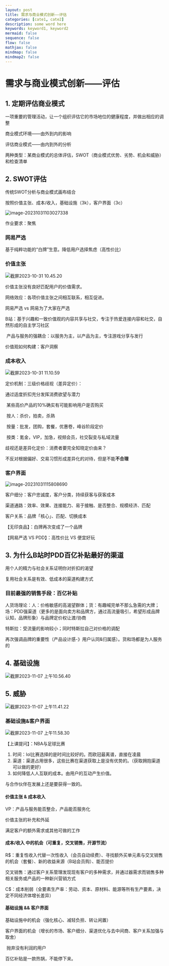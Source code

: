 ```yaml
---
layout: post
title: 需求与商业模式创新——评估
categories: [cate1, cate2]
description: some word here
keywords: keyword1, keyword2
mermaid: false
sequence: false
flow: false
mathjax: false
mindmap: false
mindmap2: false
---
```


# 需求与商业模式创新——评估

## 1. 定期评估商业模式

一项重要的管理活动，让一个组织评估它的市场地位的健康程度，并做出相应的调整

商业模式环境——由外到内的影响

评估商业模式——由内到外的分析

两种类型：某商业模式的总体评估，SWOT（商业模式优势、劣势、机会和威胁）和检查清单

## 2. SWOT评估

传统SWOT分析与商业模式画布结合

按照价值主张、成本/收入，基础设施（3k），客户界面（3c）

![image-20231031103027338](https://github.com/ShadowOnYOU/images/blob/main/test202310311030820.png?raw=true)

作业要求：聚焦

### 网易严选

基于纯粹功能的“白牌”生意。降低用户选择焦虑（高性价比）

### 价值主张

![截屏2023-10-31 10.45.20](https://github.com/ShadowOnYOU/images/blob/main/test202310311045131.png?raw=true)

价值主张没有良好匹配用户的价值需求。

网络效应：各项价值主张之间相互联系，相互促进。

网易严选 vs 网易为了大家在严选

B站：基于兴趣和一致价值观的内容共享与社交，专注于热爱连接内容和社交，自然形成的自主学习社区

​	产品与服务的强耦合：以服务为主，以产品为主，专注游戏分享与发行

价值观如何构建：客户洞察

### 成本收入

![截屏2023-10-31 11.10.59](https://github.com/ShadowOnYOU/images/blob/main/test202310311111116.png?raw=true)

定价机制：三级价格歧视（差异定价）：

通过适度折扣充分发挥消费欲望与潜力

​	某些高价产品的10%确实有可能影响用户是否购买

​	按人：杀价，拍卖，杀熟

​	按量：批发，团购，套餐，优惠卷，峰谷阶段定价

​	按类：氪金，VIP，加急，视频会员，社交裂变与私域流量

歧视还是差异化定价：消费者要完全知晓定价由来？

​	不反对根据偏好、交易习惯形成差异化的对待，但是不能**不合理**

### 客户界面

![image-20231031115808690](https://github.com/ShadowOnYOU/images/blob/main/test202310311158707.png?raw=true)

客户细分：客户忠诚度，客户分类，持续获客与获客成本

渠道通路：效率、效果、连接能力、易于接触、是否整合、规模经济、匹配

客户关系：品牌「核心」、匹配、切换成本

【无印良品】：白牌再次变成了一个品牌

【网易严选 VS PDD】：高性价比 VS 便宜好玩

## 3. 为什么B站时PDD百亿补贴最好的渠道

用个人的精力与社会关系证明你对折扣的渴望

复用社会关系是有效、低成本的渠道构建方式

### 目前最强的销售手段：百亿补贴

人货场理论：人：价格敏感的高渴望群体；货：有趣喊完单不那么急需的大牌；场：PDD强渠道（更多的是面向卖方和品牌方，通过高流量吸引，希望形成品牌认知，品牌形象）与品牌定价权让渡/协商

特斯拉：受流量的影响较小；同时特斯拉自己对价格的调配

再次强调品牌的重要性（产品设计感-》用户认同&归属感）。货和场都是为人服务的

## 4. 基础设施

![截屏2023-11-07 上午10.56.40](https://github.com/ShadowOnYOU/images/blob/main/test202311071056981.png?raw=true)

## 5. 威胁

![截屏2023-11-07 上午11.41.22](https://github.com/ShadowOnYOU/images/blob/main/test202311071141988.png?raw=true)

### 基础设施&客户界面

![截屏2023-11-07 上午11.58.30](https://github.com/ShadowOnYOU/images/blob/main/test202311071158432.png?raw=true)

【上课提问】：NBA与足球比赛

1. 时间：lol比赛选择的是时间比较好的。而欧冠最离谱，直接在凌晨
2. 渠道：渠道占用很多，这些比赛在渠道获取上是没有优势的。（获取拥抱渠道可以做的更好）
3. 如何降低人人互联的成本。由用户的互动产生价值。

 与合作伙伴在发展上还是要获得一致的。

#### 价值主张 & 成本收入

VP：产品与服务能否整合，产品能否服务化

价值主张的补充和外延

满足客户的额外需求或其他可做的工作

#### 成本/收入 中的机会（可重复，交叉销售，开源节流）

R$：重复性收入代替一次性收入（会员自动续费）、寻找额外买单元素与交叉销售的机会（套餐）、新的收益来源（B站会员购）、能否提价

​	交叉销售：通过客户关系管理发现现有客户的多种需求，并通过器需求而销售多种相关服务或产品的一种新兴营销方式

C$：成本削弱（全要素生产率：劳动、资本、原材料、能源等所有生产要素，决定不同经济体增长差异）

#### 基础设施 && 客户界面

基础设施中的机会（强化核心、减轻负担、转让闲置）

客户界面的机会（增长的市场、客户细分、渠道优化与去中间商、客户关系加强与取舍）

​	抛弃没有利润的用户

百亿补贴是一款热锅，不能停下来。

